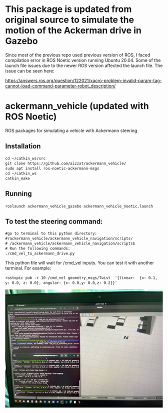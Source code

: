# This package is updated from original source to simulate the motion of the Ackerman drive in Gazebo

Since most of the previous repo used previous version of ROS, I faced compilation error in ROS Noetic version running Ubuntu 20.04. 
Some of the launch file issues due to the newer ROS version affected the launch file. The issue can be seen here:

https://answers.ros.org/question/122021/xacro-problem-invalid-param-tag-cannot-load-command-parameter-robot_description/

ackermann_vehicle (updated with ROS Noetic)
=================

ROS packages for simulating a vehicle with Ackermann steering

## Installation
```
cd ~/catkin_ws/src
git clone https://github.com/aizzat/ackermann_vehicle/
sudo apt install ros-noetic-ackermann-msgs
cd ~/catkin_ws
catkin_make
```

## Running
`roslaunch ackermann_vehicle_gazebo ackermann_vehicle_noetic.launch`

## To test the steering command: 

```
#go to terminal to this python directory:
#/ackermann_vehicle/ackermann_vehicle_navigation/scripts/
# /ackermann_vehicle/ackermann_vehicle_navigation/scripts$
# Run the following commands:
./cmd_vel_to_ackermann_drive.py
```

This python file will wait for /cmd_vel inputs. You can test it with another terminal. For example:

```
rostopic pub -r 10 /cmd_vel geometry_msgs/Twist  '{linear:  {x: 0.1, y: 0.0, z: 0.0}, angular: {x: 0.0,y: 0.0,z: 0.2}}'
```

![Test run steering terminal](images/testrunackermann.jpg)

